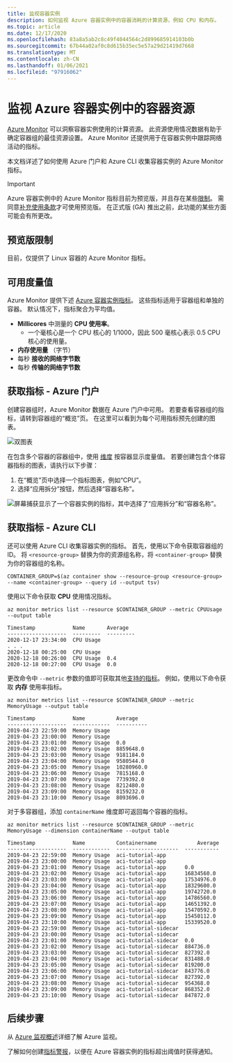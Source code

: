 ```yaml
---
title: 监视容器实例
description: 如何监视 Azure 容器实例中的容器消耗的计算资源，例如 CPU 和内存。
ms.topic: article
ms.date: 12/17/2020
ms.openlocfilehash: 83a8a5ab2c8c49f4044564c2d899685914103b0b
ms.sourcegitcommit: 67b44a02af0c8d615b35ec5e57a29d21419d7668
ms.translationtype: MT
ms.contentlocale: zh-CN
ms.lasthandoff: 01/06/2021
ms.locfileid: "97916062"
---
```

# <a name="monitor-container-resources-in-azure-container-instances"></a>监视 Azure 容器实例中的容器资源

[Azure Monitor][azure-monitoring] 可以洞察容器实例使用的计算资源。 此资源使用情况数据有助于确定容器组的最佳资源设置。 Azure Monitor 还提供用于在容器实例中跟踪网络活动的指标。

本文档详述了如何使用 Azure 门户和 Azure CLI 收集容器实例的 Azure Monitor 指标。

> [!IMPORTANT]
> Azure 容器实例中的 Azure Monitor 指标目前为预览版，并且存在某些[限制](#preview-limitations)。 需同意[补充使用条款][terms-of-use]才可使用预览版。 在正式版 (GA) 推出之前，此功能的某些方面可能会有所更改。

## <a name="preview-limitations"></a>预览版限制

目前，仅提供了 Linux 容器的 Azure Monitor 指标。

## <a name="available-metrics"></a>可用度量值

Azure Monitor 提供下述 [Azure 容器实例指标][supported-metrics]。 这些指标适用于容器组和单独的容器。 默认情况下，指标聚合为平均值。

- **Millicores** 中测量的 **CPU 使用率**。 
  - 一个毫核心是一个 CPU 核心的 1/1000，因此 500 毫核心表示 0.5 CPU 核心的使用量。
- **内存使用量** （字节）
- 每秒 **接收的网络字节数**
- 每秒 **传输的网络字节数** 

## <a name="get-metrics---azure-portal"></a>获取指标 - Azure 门户

创建容器组时，Azure Monitor 数据在 Azure 门户中可用。 若要查看容器组的指标，请转到容器组的“概览”页。 在这里可以看到为每个可用指标预先创建的图表。

![双图表][dual-chart]

在包含多个容器的容器组中，使用 [维度][monitor-dimension] 按容器显示度量值。 若要创建包含个体容器指标的图表，请执行以下步骤：

1. 在“概览”页中选择一个指标图表，例如“CPU”。  
1. 选择“应用拆分”按钮，然后选择“容器名称”。

![屏幕捕获显示了一个容器实例的指标，其中选择了“应用拆分”和“容器名称”。][dimension]

## <a name="get-metrics---azure-cli"></a>获取指标 - Azure CLI

还可以使用 Azure CLI 收集容器实例的指标。 首先，使用以下命令获取容器组的 ID。 将 `<resource-group>` 替换为你的资源组名称，将 `<container-group>` 替换为你的容器组的名称。


```console
CONTAINER_GROUP=$(az container show --resource-group <resource-group> --name <container-group> --query id --output tsv)
```

使用以下命令获取 **CPU** 使用情况指标。

```azurecli
az monitor metrics list --resource $CONTAINER_GROUP --metric CPUUsage --output table
```

```output
Timestamp            Name       Average
-------------------  ---------  ---------
2020-12-17 23:34:00  CPU Usage
. . .
2020-12-18 00:25:00  CPU Usage
2020-12-18 00:26:00  CPU Usage  0.4
2020-12-18 00:27:00  CPU Usage  0.0
```

更改命令中 `--metric` 参数的值即可获取其他[支持的指标][supported-metrics]。 例如，使用以下命令获取 **内存** 使用率指标。 

```azurecli
az monitor metrics list --resource $CONTAINER_GROUP --metric MemoryUsage --output table
```

```output
Timestamp            Name          Average
-------------------  ------------  ----------
2019-04-23 22:59:00  Memory Usage
2019-04-23 23:00:00  Memory Usage
2019-04-23 23:01:00  Memory Usage  0.0
2019-04-23 23:02:00  Memory Usage  8859648.0
2019-04-23 23:03:00  Memory Usage  9181184.0
2019-04-23 23:04:00  Memory Usage  9580544.0
2019-04-23 23:05:00  Memory Usage  10280960.0
2019-04-23 23:06:00  Memory Usage  7815168.0
2019-04-23 23:07:00  Memory Usage  7739392.0
2019-04-23 23:08:00  Memory Usage  8212480.0
2019-04-23 23:09:00  Memory Usage  8159232.0
2019-04-23 23:10:00  Memory Usage  8093696.0
```

对于多容器组，添加 `containerName` 维度即可返回每个容器的指标。

```azurecli
az monitor metrics list --resource $CONTAINER_GROUP --metric MemoryUsage --dimension containerName --output table
```

```output
Timestamp            Name          Containername             Average
-------------------  ------------  --------------------  -----------
2019-04-23 22:59:00  Memory Usage  aci-tutorial-app
2019-04-23 23:00:00  Memory Usage  aci-tutorial-app
2019-04-23 23:01:00  Memory Usage  aci-tutorial-app      0.0
2019-04-23 23:02:00  Memory Usage  aci-tutorial-app      16834560.0
2019-04-23 23:03:00  Memory Usage  aci-tutorial-app      17534976.0
2019-04-23 23:04:00  Memory Usage  aci-tutorial-app      18329600.0
2019-04-23 23:05:00  Memory Usage  aci-tutorial-app      19742720.0
2019-04-23 23:06:00  Memory Usage  aci-tutorial-app      14786560.0
2019-04-23 23:07:00  Memory Usage  aci-tutorial-app      14651392.0
2019-04-23 23:08:00  Memory Usage  aci-tutorial-app      15470592.0
2019-04-23 23:09:00  Memory Usage  aci-tutorial-app      15450112.0
2019-04-23 23:10:00  Memory Usage  aci-tutorial-app      15339520.0
2019-04-23 22:59:00  Memory Usage  aci-tutorial-sidecar
2019-04-23 23:00:00  Memory Usage  aci-tutorial-sidecar
2019-04-23 23:01:00  Memory Usage  aci-tutorial-sidecar  0.0
2019-04-23 23:02:00  Memory Usage  aci-tutorial-sidecar  884736.0
2019-04-23 23:03:00  Memory Usage  aci-tutorial-sidecar  827392.0
2019-04-23 23:04:00  Memory Usage  aci-tutorial-sidecar  831488.0
2019-04-23 23:05:00  Memory Usage  aci-tutorial-sidecar  819200.0
2019-04-23 23:06:00  Memory Usage  aci-tutorial-sidecar  843776.0
2019-04-23 23:07:00  Memory Usage  aci-tutorial-sidecar  827392.0
2019-04-23 23:08:00  Memory Usage  aci-tutorial-sidecar  954368.0
2019-04-23 23:09:00  Memory Usage  aci-tutorial-sidecar  868352.0
2019-04-23 23:10:00  Memory Usage  aci-tutorial-sidecar  847872.0
```

## <a name="next-steps"></a>后续步骤

从 [Azure 监视概述][azure-monitoring]详细了解 Azure 监视。

了解如何创建[指标警报][metric-alert]，以便在 Azure 容器实例的指标超出阈值时获得通知。

<!-- IMAGES -->
[cpu-chart]: ./media/container-instances-monitor/cpu-multi.png
[dimension]: ./media/container-instances-monitor/dimension.png
[dual-chart]: ./media/container-instances-monitor/metrics.png
[memory-chart]: ./media/container-instances-monitor/memory-multi.png

<!-- LINKS - External -->
[terms-of-use]: https://azure.microsoft.com/support/legal/preview-supplemental-terms/

<!-- LINKS - Internal -->
[azure-monitoring]: ../azure-monitor/overview.md
[metric-alert]: ..//azure-monitor/platform/alerts-metric.md
[monitor-dimension]: ../azure-monitor/platform/data-platform-metrics.md#multi-dimensional-metrics
[supported-metrics]: ../azure-monitor/platform/metrics-supported.md#microsoftcontainerinstancecontainergroups
